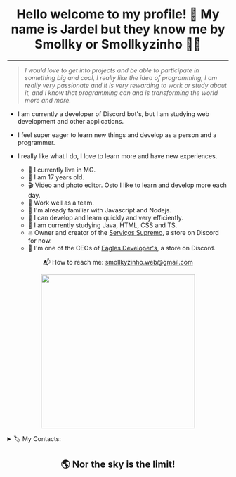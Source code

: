 <h1 align='center'>
 Hello welcome to my profile! 👋 My name is Jardel but they know me by Smollky or Smollkyzinho 👨‍💻
</h1>

---

> *I would love to get into projects and be able to participate in something big and cool, I really like the idea of programming, I am really very passionate and it is very rewarding to work or study about it, and I know that programming can and is transforming the world more and more.*

- I am currently a developer of Discord bot's, but I am studying web development and other applications.

- I feel super eager to learn new things and develop as a person and a programmer.

- I really like what I do, I love to learn more and have new experiences.

   - 🧳 I currently live in MG.
   - 💫 I am 17 years old.
   - 🎬 Video and photo editor. Osto I like to learn and develop more each day.
   - 🤝 Work well as a team.
   - 🚀 I'm already familiar with Javascript and Nodejs.
   - 🎯 I can develop and learn quickly and very efficiently.
   - 🌱 I am currently studying Java, HTML, CSS and TS.
   - 🔥 Owner and creator of the [Serviços Supremo](https://discord.gg/nucdu6WPxf), a store on Discord for now.
   - 🔭 I'm one of the CEOs of [Eagles Developer's](https://discord.gg/jqskQJ4SQ9), a store on Discord.

<p align='center'>
  📬 How to reach me: <a href='mailto:smollkyzinho.web@gmail.com'>smollkyzinho.web@gmail.com</a>
</p>

<p align='center'>
  <a href="#"><img src="https://github-readme-stats.vercel.app/api?username=Smollkyzinho&show_icons=true&count_private=true&theme=dark" width="350"></a>
</p>
<details>

  <summary>🏷️ My Contacts: </summary>
  

[![Gmail Badge](https://img.shields.io/badge/-Gmail-FF0000?style=flat-square&logo=Gmail&logoColor=white&link=mailto:smollkyzinho.web@gmail.com)](mailto:smollkyzinho.web@gmail.com)
[![Reddit Badge](https://img.shields.io/badge/Reddit-FF4500?style=flat-square&labelColor=FF4500&logo=Reddit&logoColor=white&link=https://www.reddit.com/u/Smollkyzinho?utm_medium=android_app&utm_source=share)](https://www.reddit.com/u/Smollkyzinho?utm_medium=android_app&utm_source=share)
[![Instagram Badge](https://img.shields.io/badge/-Instagram-FF00FF?style=flat-square&logo=Instagram&logoColor=white&link=https://instagram.com/smollkyzinho?igshid=186tot3a0373c)](https://instagram.com/smollkyzinho?igshid=186tot3a0373c)
[![Twitch Badge](https://img.shields.io/badge/Twitch-9146FF?style=flat-square&logo=Twitch&logoColor=white&link=https://www.twitch.tv/smollkyzinho)](https://www.twitch.tv/smollkyzinho)
[![Twitter Badge](https://img.shields.io/badge/-Twitter-00BFFF?style=flat-square&labelColor=00BFFF&logo=twitter&logoColor=white&link=https://twitter.com/Smollkyzinho)](https://twitter.com/Smollkyzinho)
[![Xbox Badge](https://img.shields.io/badge/Xbox-107C10?style=flat-square&labelColor=107C10&logo=xbox&logoColor=white&link=https://account.xbox.com/pt-br/profile?gamertag=Smollkyzinho?utm_medium=android_app&utm_source=share)](https://account.xbox.com/pt-br/profile?gamertag=Smollkyzinho)
[![Spotify Badge](https://img.shields.io/badge/Spotify-1ED760??style=flat-square&logo=Spotify&logoColor=white&link=https://open.spotify.com/user/3yd0h5mhvxz26lnaronbydwgv?si=rdzptMbYTuORYMA89iyT4Q)](https://open.spotify.com/user/3yd0h5mhvxz26lnaronbydwgv?si=rdzptMbYTuORYMA89iyT4Q)
[![TikTok Badge](https://img.shields.io/badge/TikTok-000000?style=flat-square&logo=tiktok&logoColor=white=https://www.tiktok.com/@smollkyzinho)](https://www.tiktok.com/@smollkyzinho)

</details>


<h2 align='center'>
  🌎 Nor the sky is the limit!
</h2>
